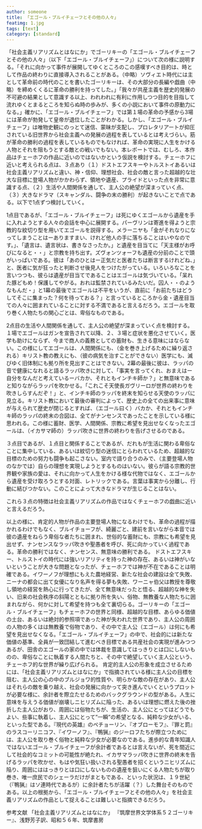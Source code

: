 ```yaml
---
author: someone
title: 「エゴール・ブルイチェーフとその他の人々」
featimg: 1.jpg
tags: [text]
category: [standard]
---
```

「社会主義リアリズムとはなにか」でゴーリキーの「エゴール・ブルイチェーフとその他の人々」（以下「エゴール・ブルイチェーフ」）について次の様に説明する。「それに向かって事件が展開してゆくところのこの感嘆すべき目的は、時として作品の終わりに直接導入されることがある。（中略）ソヴィエト時代には主として革命前の時代のことを書いたゴーリキーは、その大部分の長編や戯曲（中略）を締めくくるに革命の勝利を持ってした。」「我々が共産主義を歴史的発展の不可避の結果として意識する以上、われわれに有利に作用しつつ目的を目指して流れゆくとまるところを知らぬ時の歩みが、多くの小説において事件の原動力になる。」確かに、「エゴール・ブルイチェーフ」では第１場の革命の予感から3場には革命が勃発して皇帝が退位したことがわかる。しかし、「エゴール・ブルイチェーフ」は唯物史観にのっとて迷信、蒙昧が支配し、プロレタリアートが抑圧されている旧世界から社会主義への発展の過程を表しているとは考えづらい。筋が革命の勝利の過程を表しているものでもなければ、革命の実現に人生をかける人物とそれを阻もうとする敵との戦いでもない。本レポートでは、むしろ、本作品はチェーホフの作品に近いのではないかという仮説を検討する。チェーホフに近いと考えられる点は、３点あり（１）ドストエフスキーやトルストイあるいは社会主義リアリズムと違い、神・信仰、理想社会、社会の敵と言った超越的な壮大な目標に登場人物がかかわらず、領地や遺産、プライドといった点を非常に意識する点、（２）生活や人間関係を通して、主人公の絶望が深まっていく点、（３）大きなドラマ（スキャンダル、闘争の末の勝利）が起きないことで点である。以下で1点ずつ検討していく。

1点目であるが、「エゴール・ブルイチェーフ」は死にゆくエゴールから遺産を手に入れようとする人々の会話を中心に展開する。パーヴリンは寄進を得ようと宗教的な紋切り型を用いてエゴールを説得する。メラーニヤも「金がそれなりになってしまうことはーありますまい、けれど他人の手に落ちることはいやなのです。」、「遺言は、遺言状は、書きなさったか。」と遺産を目当てに「天主様がお呼びになると・・」と宗教を持ち出す。ズヴォンツォーフも遺産の分前のことで頭がいっぱいである。彼は「あのひとはー正気だと医者たちは断言するけれどね、」と、医者に気が狂ったと判断させ後見人をつけたがっている。いろいろなことを言いつつも、彼らは遺産が目当てであることはエゴールは気づいている。「呆れた豚どもめ！保護してやがる。おれは監禁されているみたいだ。囚人・・のようなもんだ・」と1幕の最後でエゴールは不平をいうが、直前に「お前たちはどうしてそこに集まった？何を待っておる？」と言っているところから金・遺産目当ての人々に囲まれていることに対する不満であると言えるだろう。エゴールを取り巻く人物たちの関心ごとは、卑俗なものである。

2点目の生活や人間関係を通して、主人公の絶望が深まっていく点を検討する。１場でエゴールはガンを宣告されて以降、２、３場と症状を悪化させていく。医学も助けにならず、今まで商人の義務としての蓄財も、生きる意味にはならない。この様にしてエゴールは、人間関係にも、（金を巻き上げるために繰り返される）キリスト教の教えにも、（彼の病気を治すことができない）医学にも、滅びゆく旧体制にも拠り所を見出すことはできない。2幕の最後に彼は、ラッパの音で健康になれると語るラッパ吹きに対して、「事実を言ってくれ、おまえはー自分をなんだと考えているーバカか、それともインチキ師か？」と無意味であると知りながらラッパを吹かせる。「これこそ天使長ガヴリーロが世界の終わりを吹きしらすんだぞ！」と、インチキ師のラッパを終末を知らせる天使のラッパに見立る。キリスト教において最後の審判によって、歴史上の全ての出来事に意味が与えられて歴史が閉じるとすれば、（エゴール曰く）バカか、それともインチキ師のラッパの終末の合図は、全てがナンセンスであったことを示している様に思われる。この様に蓄財、医学、人間関係、宗教に希望を見出せなくなったエゴールは、（イカサマ師の）ラッパ吹きに世界の終わりを告げさせるのである。

３点目であるが、１点目と関係することであるが、だれもが生活に関わる卑俗なことに集中している、あるいは紋切り型の迷信にとらわれているため、超越的な目標のための努力も闘争も起こさない。室内で語り合うのみで、（主要登場人物のなかでは）自らの理想を実現しようとするものはいない。彼らが語る宗教的世界観や家族の愛は、それに向かって人生をかける様な代物ではなく、エゴールから遺産を受け取ろうとする対面、レトリックである。言葉は事実から分離し、行動に結びつかない。このことによって大きなドラマが生じることはない。

これら３点の特徴は社会主義リアリズムの作品ではなくチェーホフの戯曲に近いと言えるだろう。

以上の様に、肯定的人物が作品の主要登場人物になるわけでも、革命の過程が描かれるわけでもなく、ブルイチョーフが、綺麗ごと、建前を言いながら本音では彼の遺産をねらう卑俗な者たちに囲まれ、世俗的な蓄財にも、宗教にも希望を見出せず、ナンセンスなラッパ吹きや聖愚者を呼び、死に向かっていく過程である。革命の勝利ではなく、ナンセンス、無意味の勝利である。
ドストエフスキー、トルストイの時代には強いリアリティを持った神の存在、あるいは神がいないということが大きな問題となったが、チェーホフでは神が不在であることは明確である。イワーノフが理想にもえた農地経営、新たな社会の建設は全て失敗、ニーナの都会に出て女優になり名声を得る夢も失敗、ワーニャ伯父は教授を尊敬し領地の経営を熱心に行ってきたが、全て無意味だったと悟る、超越的な神を失い、旧来の社会秩序の斜陽とともに拠り所を失い、俗物、無教養な人物たちに囲まれながら、何かに対して希望を持つも全て裏切らる。ゴーリキーの「エゴール・ブルイチェーフ」もチェーホフの世界と同様、超越的な目標、あらゆる価値の土台、あるいは絶対的参照項であった神が失われた世界であり、主人公の周囲の人物の多くはは無教養で俗物であり、その中で主人公（エゴール）は何にも希望を見出せなくなる。「エゴール・ブルイチェーフ」の中で、社会的には新たな価値の基準、全員が一致団結して進むべき目標である共産社会の実現が進みつつあるが、田舎のエゴールの家の中では体裁を意識してはっきりとは口にしないものの、卑俗なことに執着する人間たちと、その中で絶望していく主人公という、チェーホフ的な世界が繰り広げられる。
肯定的主人公の形象を成立させるためには、「社会主義リアリズムとはなにか」で指摘されている様に主人公の目標を阻む、主人公の心の中のブルジョワ的性質や、明らかな敵の存在があり、主人公はそれらの敵を乗り越え、社会の発展に向かって突き進んでいくというプロットが必要な様に、余計者を際立たせるためのバックグラウンドの型がある。人生に意味を与えうる価値が崩壊しニヒリズムに陥った、あるいは理想に燃えた後の挫折した主人公がおり、周囲には俗物たちが、生活の、主人公にとってはどうでもよい、些事に執着し、主人公にとって”一瞬”の希望となる、純粋な少女がいる、といった型である。『現代の英雄』のペチョーリン、『オブローモフ』、『罪と罰』のラスコーリニコフ、『イワーノフ』、『鴨猟』のジーロフたちが際立つためには、主人公を取り巻く俗物と純粋な少女が必要なのである。進歩的な青年知識人ではないエゴール・ブルイチェーフが余計者であるとは言えないが、死を間近にして社会的なコミットの可能性が絶たれ、イカサマラッパ吹きに世界の終末を告げるラッパを吹かせ、もはや気狂い扱いされる聖愚者を招くというニヒリズムに陥り、周囲にははっきりとは口にしないものの遺産を狙いにくる人物たちが取り巻き、唯一庶民でのシェーラだけがまともである、といった状況は、１９世紀（『鴨猟』はソ連時代であるが）に余計者たちが活躍（？）した舞台そのものである。以上の根拠から、「エゴール・ブルイチェーフとその他の人々」を社会主義リアリズムの作品として捉えることは難しいと指摘できるだろう。

参考文献
「社会主義リアリズムとはなにか」
『筑摩世界文学体系５２ゴーリキー』、浅野芳子訳、昭和５６年、筑摩書房
